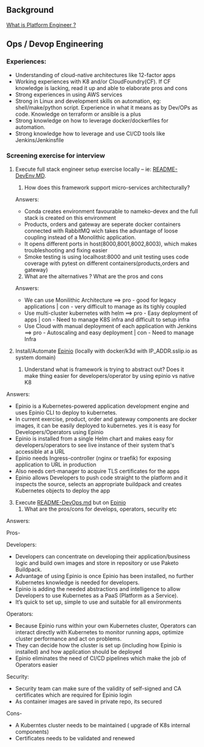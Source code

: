 ## Background
[What is Platform Engineer ?](https://softwareengineeringdaily.com/2020/02/13/setting-the-stage-for-platform-engineering/)

## Ops / Devop Engineering

### Experiences:

- Understanding of cloud-native architectures like 12-factor apps
- Working experiences with K8 and/or CloudFoundry(CF). If CF knowledge is lacking, read it up and able to elaborate pros and cons
- Strong experiences in using AWS services
- Strong in Linux and development skills on automation, eg: shell/make/python script. Experience in what it means as by Dev/OPs as code. Knowledge on terraform or ansible is a plus
- Strong knowledge on how to leverage docker/dockerfiles for automation.
- Strong knowledge how to leverage and use CI/CD tools like Jenkins/Jenkinsfile

### Screening exercise for interview

1. Execute full stack engineer setup exercise locally – ie: [README-DevEnv.MD](https://github.com/gitricko/nameko-devex/blob/master/README-DevEnv.md). 
    1. How does this framework support micro-services architecturally?
    
    Answers:
      - Conda creates environment favourable to nameko-devex and the full stack is created on this environment
      - Products, orders and gateway are seperate docker containers connected with RabbitMQ wich takes the advantage of loose coupling instead of a Monolithic application.
      - It opens different ports in host(8000,8001,8002,8003), which makes troubleshooting and fixing easier
      - Smoke testing is using localhost:8000 and unit testing uses code coverage with pytest on different containers(products,orders and gateway)
      

    2. What are the alternatives ? What are the pros and cons
   
    Answers:
      - We can use Monilithic Architecture ==> pro - good for legacy applications | con - very difficult to manage as its tighly coupled
      - Use multi-cluster kubernetes with helm ==> pro - Easy deployment of apps | con - Need to manage K8S infra and difficult to setup infra
      - Use Cloud with manual deployment of each application with Jenkins ==> pro - Autoscaling and easy deployment | con - Need to manage Infra
    
2. Install/Automate [Epinio](https://docs.epinio.io/installation/install_epinio) (locally with docker/k3d with IP_ADDR.sslip.io as system domain)
    1. Understand what is framework is trying to abstract out? Does it make thing easier for developers/operator by using epinio vs native K8

Answers:
-  Epinio is a Kubernetes-powered application development engine and uses Epinio CLI to deploy to kubernetes.
-  In current exercise, product, order and gateway components are docker images, it can be easily deployed to kubernetes. 
yes it is easy for Developers/Operators using Epinio
-  Epinio is installed from a single Helm chart and makes easy for developers/operators to see live instance of their system that's accessible at a URL
-  Epinio needs Ingress-controller (nginx or traefik) for exposing application to URL in production
-  Also needs cert-manager to acquire TLS certificates for the apps
-  Epinio allows Developers to push code straight to the platform and it inspects the source, selects an appropriate buildpack and creates Kubernetes objects to deploy the app


3. Execute [README-DevOps.md](https://github.com/gitricko/nameko-devex/blob/master/README-DevOps.md) but on [Epinio](https://github.com/epinio/epinio)
    1. What are the pros/cons for develops, operators, security etc
     
Answers:

Pros-

 Developers:
-  Developers can concentrate on developing their application/business logic and build own images and store in repository or use Paketo Buildpack.
-  Advantage of using Epinio is once Epinio has been installed, no further Kubernetes knowledge is needed for developers.
-  Epinio is adding the needed abstractions and intelligence to allow Developers to use Kubernetes as a PaaS (Platform as a Service).
-  It’s quick to set up, simple to use and suitable for all environments

 Operators:
-  Because Epinio runs within your own Kubernetes cluster, Operators can interact directly with Kubernetes to monitor running apps, optimize cluster performance and act on problems.
-  They can decide how the cluster is set up (including how Epinio is installed) and how application should be deployed
-  Epinio eliminates the need of CI/CD pipelines which make the job of Operators easier

 Security:
-  Security team can make sure of the validity of self-signed and CA certificates which are required for Epinio login
-  As container images are saved in private repo, its secured

Cons-

- A Kuberntes cluster needs to be maintained ( upgrade of K8s internal components)
- Certificates needs to be validated and renewed
